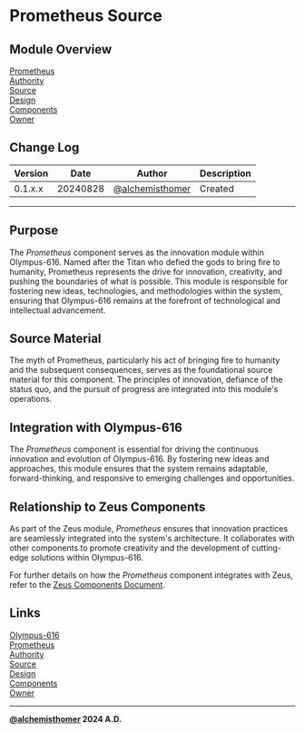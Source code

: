 # Prometheus Source

## Module Overview
[Prometheus](README.md)  
[Authority](../zeus/zeus.components.md)  
[Source](prometheus.source.md)  
[Design](prometheus.design.md)  
[Components](prometheus.components.md)  
[Owner](https://github.com/alchemisthomer)  

## Change Log

| Version   | Date       | Author                                                   | Description   |
|-----------|------------|----------------------------------------------------------|---------------|
| 0.1.x.x   | 20240828   | [@alchemisthomer](https://github.com/alchemisthomer)     | Created       

---

## Purpose

The *Prometheus* component serves as the innovation module within Olympus-616. Named after the Titan who defied the gods to bring fire to humanity, Prometheus represents the drive for innovation, creativity, and pushing the boundaries of what is possible. This module is responsible for fostering new ideas, technologies, and methodologies within the system, ensuring that Olympus-616 remains at the forefront of technological and intellectual advancement.

## Source Material

The myth of Prometheus, particularly his act of bringing fire to humanity and the subsequent consequences, serves as the foundational source material for this component. The principles of innovation, defiance of the status quo, and the pursuit of progress are integrated into this module's operations.

## Integration with Olympus-616

The *Prometheus* component is essential for driving the continuous innovation and evolution of Olympus-616. By fostering new ideas and approaches, this module ensures that the system remains adaptable, forward-thinking, and responsive to emerging challenges and opportunities.

## Relationship to Zeus Components

As part of the Zeus module, *Prometheus* ensures that innovation practices are seamlessly integrated into the system's architecture. It collaborates with other components to promote creativity and the development of cutting-edge solutions within Olympus-616.

For further details on how the *Prometheus* component integrates with Zeus, refer to the [Zeus Components Document](../zeus/zeus.components.md).

## Links
[Olympus-616](../../README.md)  
[Prometheus](README.md)  
[Authority](https://github.com/alchemisthomer)  
[Source](prometheus.source.md)  
[Design](prometheus.design.md)  
[Components](prometheus.components.md)  
[Owner](https://github.com/alchemisthomer)
***
**[@alchemisthomer](https://github.com/alchemisthomer)
2024 A.D.**

